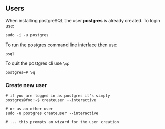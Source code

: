 
## Users
When installing postgreSQL the user __postgres__ is already created. To login use:
```shell
sudo -i -u postgres
```

To run the postgres command line interface then use:
```shell
psql
```

To quit the postgres cli use `\q`:
```postgres
postgres=# \q
```

### Create new user
```shell
# if you are logged in as postgres it's simply
postgres@foo:~$ createuser --interactive

# or as an other user
sudo -u postgres createuser --interactive

# ... this prompts an wizard for the user creation
```